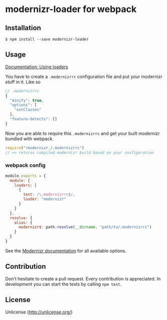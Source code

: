 # modernizr-loader for webpack

## Installation

```
$ npm install --save modernizr-loader
```

## Usage

[Documentation: Using loaders](http://webpack.github.io/docs/using-loaders.html)

You have to create a `.modernizrrc` configuration file and put your modernizr stuff in it. Like so

```javascript
// .modernizrrc
{
  "minify": true,
  "options": [
    "setClasses"
  ],
  "feature-detects": []
}
```

Now you are able to require this `.modernizrrc` and get your built modernizr bundled with webpack.

```javascript
require("!modernizr./.modernizrrc")
// => returns compiled modernizr build based on your configuration
```

### webpack config

```javascript
module.exports = {
  module: {
    loaders: [
      {
        test: /\.modernizrrc$/,
        loader: "modernizr"
      }
    ]
  },
  resolve: {
    alias: {
      modernizr$: path.resolve(__dirname, "path/to/.modernizrrc")
    }
  }
}
```

See the [Modernizr documentation](https://modernizr.com/docs) for all available options.

## Contribution

Don't hesitate to create a pull request. Every contribution is appreciated. In development you can start the tests by calling `npm test`.

## License

Unlicense (http://unlicense.org/)
